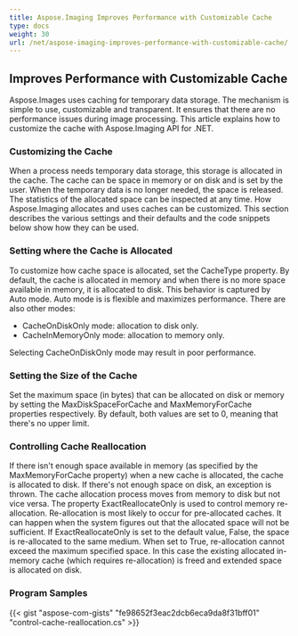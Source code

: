```yaml
---
title: Aspose.Imaging Improves Performance with Customizable Cache
type: docs
weight: 30
url: /net/aspose-imaging-improves-performance-with-customizable-cache/
---
```


## **Improves Performance with Customizable Cache**
Aspose.Images uses caching for temporary data storage. The mechanism is simple to use, customizable and transparent. It ensures that there are no performance issues during image processing. This article explains how to customize the cache with Aspose.Imaging API for .NET.
### **Customizing the Cache**
When a process needs temporary data storage, this storage is allocated in the cache. The cache can be space in memory or on disk and is set by the user. When the temporary data is no longer needed, the space is released. The statistics of the allocated space can be inspected at any time. How Aspose.Imaging allocates and uses caches can be customized. This section describes the various settings and their defaults and the code snippets below show how they can be used.
### **Setting where the Cache is Allocated**
To customize how cache space is allocated, set the CacheType property. By default, the cache is allocated in memory and when there is no more space available in memory, it is allocated to disk. This behavior is captured by Auto mode. Auto mode is is flexible and maximizes performance. There are also other modes:

- CacheOnDiskOnly mode: allocation to disk only.
- CacheInMemoryOnly mode: allocation to memory only.

Selecting CacheOnDiskOnly mode may result in poor performance.
### **Setting the Size of the Cache**
Set the maximum space (in bytes) that can be allocated on disk or memory by setting the MaxDiskSpaceForCache and MaxMemoryForCache properties respectively. By default, both values are set to 0, meaning that there's no upper limit.
### **Controlling Cache Reallocation**
If there isn't enough space available in memory (as specified by the MaxMemoryForCache property) when a new cache is allocated, the cache is allocated to disk. If there's not enough space on disk, an exception is thrown. The cache allocation process moves from memory to disk but not vice versa. The property ExactReallocateOnly is used to control memory re-allocation. Re-allocation is most likely to occur for pre-allocated caches. It can happen when the system figures out that the allocated space will not be sufficient. If ExactReallocateOnly is set to the default value, False, the space is re-allocated to the same medium. When set to True, re-allocation cannot exceed the maximum specified space. In this case the existing allocated in-memory cache (which requires re-allocation) is freed and extended space is allocated on disk.
### **Program Samples**
{{< gist "aspose-com-gists" "fe98652f3eac2dcb6eca9da8f31bff01" "control-cache-reallocation.cs" >}}
